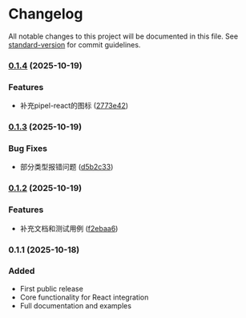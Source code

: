# Changelog

All notable changes to this project will be documented in this file. See [standard-version](https://github.com/conventional-changelog/standard-version) for commit guidelines.

### [0.1.4](https://github.com/pipeljs/pipel-react/compare/v0.1.3...v0.1.4) (2025-10-19)

### Features

- 补充pipel-react的图标 ([2773e42](https://github.com/pipeljs/pipel-react/commit/2773e42e138282678dbe6aac04b9b6e4f8ee4e25))

### [0.1.3](https://github.com/pipeljs/pipel-react/compare/v0.1.2...v0.1.3) (2025-10-19)

### Bug Fixes

- 部分类型报错问题 ([d5b2c33](https://github.com/pipeljs/pipel-react/commit/d5b2c33888505a6012540b3e112584d10038cc39))

### [0.1.2](https://github.com/pipeljs/pipel-react/compare/v0.1.1...v0.1.2) (2025-10-19)

### Features

- 补充文档和测试用例 ([f2ebaa6](https://github.com/pipeljs/pipel-react/commit/f2ebaa60bf724277501750bd01c6597fe3b6bf42))

### 0.1.1 (2025-10-18)

### Added

- First public release
- Core functionality for React integration
- Full documentation and examples
